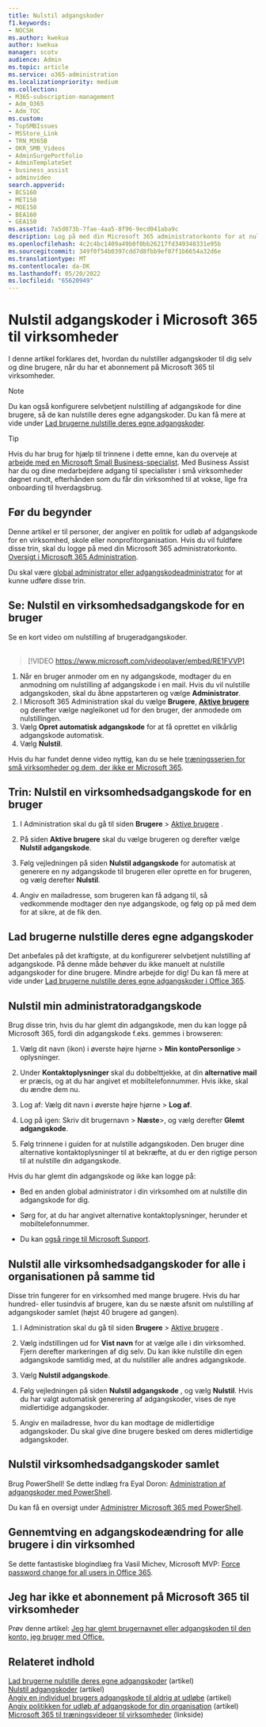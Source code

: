 ```yaml
---
title: Nulstil adgangskoder
f1.keywords:
- NOCSH
ms.author: kwekua
author: kwekua
manager: scotv
audience: Admin
ms.topic: article
ms.service: o365-administration
ms.localizationpriority: medium
ms.collection:
- M365-subscription-management
- Adm_O365
- Adm_TOC
ms.custom:
- TopSMBIssues
- MSStore_Link
- TRN_M365B
- OKR_SMB_Videos
- AdminSurgePortfolio
- AdminTemplateSet
- business_assist
- adminvideo
search.appverid:
- BCS160
- MET150
- MOE150
- BEA160
- GEA150
ms.assetid: 7a5d073b-7fae-4aa5-8f96-9ecd041aba9c
description: Log på med din Microsoft 365 administratorkonto for at nulstille adgangskoder for brugere, når du har et abonnement på Microsoft 365 til virksomheder.
ms.openlocfilehash: 4c2c4bc1409a49b0f0bb26217fd349348331e95b
ms.sourcegitcommit: 349f0f54b0397cdd7d8fbb9ef07f1b6654a32d6e
ms.translationtype: MT
ms.contentlocale: da-DK
ms.lasthandoff: 05/20/2022
ms.locfileid: "65620949"
---
```

# <a name="reset-passwords-in-microsoft-365-for-business"></a>Nulstil adgangskoder i Microsoft 365 til virksomheder

I denne artikel forklares det, hvordan du nulstiller adgangskoder til dig selv og dine brugere, når du har et abonnement på Microsoft 365 til virksomheder.

> [!NOTE]
> Du kan også konfigurere selvbetjent nulstilling af adgangskode for dine brugere, så de kan nulstille deres egne adgangskoder. Du kan få mere at vide under [Lad brugerne nulstille deres egne adgangskoder](let-users-reset-passwords.md).

> [!TIP]
> Hvis du har brug for hjælp til trinnene i dette emne, kan du overveje at [arbejde med en Microsoft Small Business-specialist](https://go.microsoft.com/fwlink/?linkid=2186871). Med Business Assist har du og dine medarbejdere adgang til specialister i små virksomheder døgnet rundt, efterhånden som du får din virksomhed til at vokse, lige fra onboarding til hverdagsbrug.

## <a name="before-you-begin"></a>Før du begynder

Denne artikel er til personer, der angiver en politik for udløb af adgangskode for en virksomhed, skole eller nonprofitorganisation. Hvis du vil fuldføre disse trin, skal du logge på med din Microsoft 365 administratorkonto. [Oversigt i Microsoft 365 Administration](../admin-overview/admin-center-overview.md).

Du skal være [global administrator eller adgangskodeadministrator](about-admin-roles.md) for at kunne udføre disse trin.

## <a name="watch-reset-a-business-password-for-a-user"></a>Se: Nulstil en virksomhedsadgangskode for en bruger

Se en kort video om nulstilling af brugeradgangskoder.<br><br>

> [!VIDEO https://www.microsoft.com/videoplayer/embed/RE1FVVP]

1. Når en bruger anmoder om en ny adgangskode, modtager du en anmodning om nulstilling af adgangskode i en mail. Hvis du vil nulstille adgangskoden, skal du åbne appstarteren og vælge **Administrator**.
1. I Microsoft 365 Administration skal du vælge **Brugere**, <a href="https://go.microsoft.com/fwlink/p/?linkid=834822" target="_blank">**Aktive brugere**</a> og derefter vælge nøgleikonet ud for den bruger, der anmodede om nulstillingen.
1. Vælg **Opret automatisk adgangskode** for at få oprettet en vilkårlig adgangskode automatisk.
1. Vælg **Nulstil**.

Hvis du har fundet denne video nyttig, kan du se hele [træningsserien for små virksomheder og dem, der ikke er Microsoft 365](../../business-video/index.yml).
  
## <a name="steps-reset-a-business-password-for-a-user"></a>Trin: Nulstil en virksomhedsadgangskode for en bruger

1. I Administration skal du gå til siden **Brugere** \> <a href="https://go.microsoft.com/fwlink/p/?linkid=834822" target="_blank">Aktive brugere</a> .

2. På siden **Aktive brugere** skal du vælge brugeren og derefter vælge **Nulstil adgangskode**.

3. Følg vejledningen på siden **Nulstil adgangskode** for automatisk at generere en ny adgangskode til brugeren eller oprette en for brugeren, og vælg derefter **Nulstil**.  

4. Angiv en mailadresse, som brugeren kan få adgang til, så vedkommende modtager den nye adgangskode, og følg op på med dem for at sikre, at de fik den.

## <a name="let-users-reset-their-own-passwords"></a>Lad brugerne nulstille deres egne adgangskoder

Det anbefales på det kraftigste, at du konfigurerer selvbetjent nulstilling af adgangskode. På denne måde behøver du ikke manuelt at nulstille adgangskoder for dine brugere. Mindre arbejde for dig! Du kan få mere at vide under [Lad brugerne nulstille deres egne adgangskoder i Office 365](let-users-reset-passwords.md).

## <a name="reset-my-admin-password"></a>Nulstil min administratoradgangskode

Brug disse trin, hvis du har glemt din adgangskode, men du kan logge på Microsoft 365, fordi din adgangskode f.eks. gemmes i browseren:

1. Vælg dit navn (ikon) i øverste højre hjørne > **Min** **kontoPersonlige** >  oplysninger.

2. Under **Kontaktoplysninger** skal du dobbelttjekke, at din **alternative mail** er præcis, og at du har angivet et mobiltelefonnummer. Hvis ikke, skal du ændre dem nu.

3. Log af: Vælg dit navn i øverste højre hjørne \> **Log af**.

4. Log på igen: Skriv dit brugernavn \> **Næste**\>, og vælg derefter **Glemt adgangskode**.

5. Følg trinnene i guiden for at nulstille adgangskoden. Den bruger dine alternative kontaktoplysninger til at bekræfte, at du er den rigtige person til at nulstille din adgangskode.

Hvis du har glemt din adgangskode og ikke kan logge på:

- Bed en anden global administrator i din virksomhed om at nulstille din adgangskode for dig.

- Sørg for, at du har angivet alternative kontaktoplysninger, herunder et mobiltelefonnummer.

- Du kan [også ringe til Microsoft Support](../../business-video/get-help-support.md).

## <a name="reset-all-business-passwords-for-everyone-in-your-organization-at-the-same-time"></a>Nulstil alle virksomhedsadgangskoder for alle i organisationen på samme tid
<a name="bkmk_forgot"> </a>

Disse trin fungerer for en virksomhed med mange brugere. Hvis du har hundred- eller tusindvis af brugere, kan du se næste afsnit om nulstilling af adgangskoder samlet (højst 40 brugere ad gangen).
  
1. I Administration skal du gå til siden **Brugere** \> <a href="https://go.microsoft.com/fwlink/p/?linkid=834822" target="_blank">Aktive brugere</a> .

2. Vælg indstillingen ud for **Vist navn** for at vælge alle i din virksomhed. Fjern derefter markeringen af dig selv. Du kan ikke nulstille din egen adgangskode samtidig med, at du nulstiller alle andres adgangskode.

3. Vælg **Nulstil adgangskode**.

4. Følg vejledningen på siden **Nulstil adgangskode** , og vælg **Nulstil**.  Hvis du har valgt automatisk generering af adgangskoder, vises de nye midlertidige adgangskoder.

5. Angiv en mailadresse, hvor du kan modtage de midlertidige adgangskoder. Du skal give dine brugere besked om deres midlertidige adgangskoder.
  
## <a name="reset-business-passwords-in-bulk"></a>Nulstil virksomhedsadgangskoder samlet
<a name="bkmk_forgot"> </a>

Brug PowerShell! Se dette indlæg fra Eyal Doron: [Administration af adgangskoder med PowerShell](https://go.microsoft.com/fwlink/?linkid=853696).
  
<!-- Here's a related article: [Set the passwords for multiple user accounts](/office365/enterprise/powershell/manage-office-365-with-office-365-powershell). -->
  
Du kan få en oversigt under [Administrer Microsoft 365 med PowerShell](../../enterprise/manage-microsoft-365-with-microsoft-365-powershell.md).
  
## <a name="force-a-password-change-for-all-users-in-your-business"></a>Gennemtving en adgangskodeændring for alle brugere i din virksomhed

Se dette fantastiske blogindlæg fra Vasil Michev, Microsoft MVP: [Force password change for all users in Office 365](https://go.microsoft.com/fwlink/?linkid=853693).
  
## <a name="i-dont-have-a-microsoft-365-for-business-subscription"></a>Jeg har ikke et abonnement på Microsoft 365 til virksomheder

Prøv denne artikel: [Jeg har glemt brugernavnet eller adgangskoden til den konto, jeg bruger med Office.](https://support.microsoft.com/office/eba0b4a2-c0ae-472c-99f6-bc63ee2425a8?wt.mc_id=SCL_reset-passwords_AdmHlp)
  
## <a name="related-content"></a>Relateret indhold
  
[Lad brugerne nulstille deres egne adgangskoder](../add-users/let-users-reset-passwords.md) (artikel)\
[Nulstil adgangskoder](../add-users/reset-passwords.md) (artikel)\
[Angiv en individuel brugers adgangskode til aldrig at udløbe](set-password-to-never-expire.md) (artikel)\
[Angiv politikken for udløb af adgangskode for din organisation](../manage/set-password-expiration-policy.md) (artikel)\
[Microsoft 365 til træningsvideoer til virksomheder](../../business-video/index.yml) (linkside)
